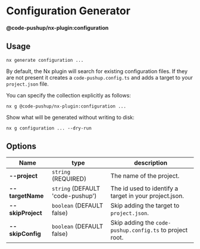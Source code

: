 # Configuration Generator

#### @code-pushup/nx-plugin:configuration

## Usage

`nx generate configuration ...`

By default, the Nx plugin will search for existing configuration files. If they are not present it creates a `code-pushup.config.ts` and adds a target to your `project.json` file.

You can specify the collection explicitly as follows:

`nx g @code-pushup/nx-plugin:configuration ...`

Show what will be generated without writing to disk:

`nx g configuration ... --dry-run`

## Options

| Name              | type                             | description                                              |
| ----------------- | -------------------------------- | -------------------------------------------------------- |
| **--project**     | `string` (REQUIRED)              | The name of the project.                                 |
| **--targetName**  | `string` (DEFAULT 'code-pushup') | The id used to identify a target in your project.json.   |
| **--skipProject** | `boolean` (DEFAULT false)        | Skip adding the target to `project.json`.                |
| **--skipConfig**  | `boolean` (DEFAULT false)        | Skip adding the `code-pushup.config.ts` to project root. |
